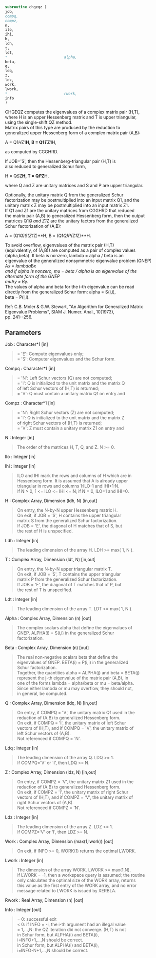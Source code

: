 ```fortran  
subroutine chgeqz (  
job,  
compq,  
compz,  
n,  
ilo,  
ihi,  
h,  
ldh,  
t,  
ldt,  
*                          alpha,  
beta,  
q,  
ldq,  
z,  
ldz,  
work,  
lwork,  
*                          rwork,  
info  
)  
```  
  
CHGEQZ computes the eigenvalues of a complex matrix pair (H,T),  
where H is an upper Hessenberg matrix and T is upper triangular,  
using the single-shift QZ method.  
Matrix pairs of this type are produced by the reduction to  
generalized upper Hessenberg form of a complex matrix pair (A,B):  
  
A = Q1*H*Z1**H,  B = Q1*T*Z1**H,  
  
as computed by CGGHRD.  
  
If JOB='S', then the Hessenberg-triangular pair (H,T) is  
also reduced to generalized Schur form,  
  
H = Q*S*Z**H,  T = Q*P*Z**H,  
  
where Q and Z are unitary matrices and S and P are upper triangular.  
  
Optionally, the unitary matrix Q from the generalized Schur  
factorization may be postmultiplied into an input matrix Q1, and the  
unitary matrix Z may be postmultiplied into an input matrix Z1.  
If Q1 and Z1 are the unitary matrices from CGGHRD that reduced  
the matrix pair (A,B) to generalized Hessenberg form, then the output  
matrices Q1*Q and Z1*Z are the unitary factors from the generalized  
Schur factorization of (A,B):  
  
A = (Q1*Q)*S*(Z1*Z)**H,  B = (Q1*Q)*P*(Z1*Z)**H.  
  
To avoid overflow, eigenvalues of the matrix pair (H,T)  
(equivalently, of (A,B)) are computed as a pair of complex values  
(alpha,beta).  If beta is nonzero, lambda = alpha / beta is an  
eigenvalue of the generalized nonsymmetric eigenvalue problem (GNEP)  
A*x = lambda*B*x  
and if alpha is nonzero, mu = beta / alpha is an eigenvalue of the  
alternate form of the GNEP  
mu*A*y = B*y.  
The values of alpha and beta for the i-th eigenvalue can be read  
directly from the generalized Schur form:  alpha = S(i,i),  
beta = P(i,i).  
  
Ref: C.B. Moler & G.W. Stewart, "An Algorithm for Generalized Matrix  
Eigenvalue Problems", SIAM J. Numer. Anal., 10(1973),  
pp. 241--256.  
  
## Parameters  
Job : Character*1 [in]  
> = 'E': Compute eigenvalues only;  
> = 'S': Computer eigenvalues and the Schur form.  
  
Compq : Character*1 [in]  
> = 'N': Left Schur vectors (Q) are not computed;  
> = 'I': Q is initialized to the unit matrix and the matrix Q  
> of left Schur vectors of (H,T) is returned;  
> = 'V': Q must contain a unitary matrix Q1 on entry and  
  
Compz : Character*1 [in]  
> = 'N': Right Schur vectors (Z) are not computed;  
> = 'I': Q is initialized to the unit matrix and the matrix Z  
> of right Schur vectors of (H,T) is returned;  
> = 'V': Z must contain a unitary matrix Z1 on entry and  
  
N : Integer [in]  
> The order of the matrices H, T, Q, and Z.  N >= 0.  
  
Ilo : Integer [in]  
  
Ihi : Integer [in]  
> ILO and IHI mark the rows and columns of H which are in  
> Hessenberg form.  It is assumed that A is already upper  
> triangular in rows and columns 1:ILO-1 and IHI+1:N.  
> If N > 0, 1 <= ILO <= IHI <= N; if N = 0, ILO=1 and IHI=0.  
  
H : Complex Array, Dimension (ldh, N) [in,out]  
> On entry, the N-by-N upper Hessenberg matrix H.  
> On exit, if JOB = 'S', H contains the upper triangular  
> matrix S from the generalized Schur factorization.  
> If JOB = 'E', the diagonal of H matches that of S, but  
> the rest of H is unspecified.  
  
Ldh : Integer [in]  
> The leading dimension of the array H.  LDH >= max( 1, N ).  
  
T : Complex Array, Dimension (ldt, N) [in,out]  
> On entry, the N-by-N upper triangular matrix T.  
> On exit, if JOB = 'S', T contains the upper triangular  
> matrix P from the generalized Schur factorization.  
> If JOB = 'E', the diagonal of T matches that of P, but  
> the rest of T is unspecified.  
  
Ldt : Integer [in]  
> The leading dimension of the array T.  LDT >= max( 1, N ).  
  
Alpha : Complex Array, Dimension (n) [out]  
> The complex scalars alpha that define the eigenvalues of  
> GNEP.  ALPHA(i) = S(i,i) in the generalized Schur  
> factorization.  
  
Beta : Complex Array, Dimension (n) [out]  
> The real non-negative scalars beta that define the  
> eigenvalues of GNEP.  BETA(i) = P(i,i) in the generalized  
> Schur factorization.  
> Together, the quantities alpha = ALPHA(j) and beta = BETA(j)  
> represent the j-th eigenvalue of the matrix pair (A,B), in  
> one of the forms lambda = alpha/beta or mu = beta/alpha.  
> Since either lambda or mu may overflow, they should not,  
> in general, be computed.  
  
Q : Complex Array, Dimension (ldq, N) [in,out]  
> On entry, if COMPQ = 'V', the unitary matrix Q1 used in the  
> reduction of (A,B) to generalized Hessenberg form.  
> On exit, if COMPQ = 'I', the unitary matrix of left Schur  
> vectors of (H,T), and if COMPQ = 'V', the unitary matrix of  
> left Schur vectors of (A,B).  
> Not referenced if COMPQ = 'N'.  
  
Ldq : Integer [in]  
> The leading dimension of the array Q.  LDQ >= 1.  
> If COMPQ='V' or 'I', then LDQ >= N.  
  
Z : Complex Array, Dimension (ldz, N) [in,out]  
> On entry, if COMPZ = 'V', the unitary matrix Z1 used in the  
> reduction of (A,B) to generalized Hessenberg form.  
> On exit, if COMPZ = 'I', the unitary matrix of right Schur  
> vectors of (H,T), and if COMPZ = 'V', the unitary matrix of  
> right Schur vectors of (A,B).  
> Not referenced if COMPZ = 'N'.  
  
Ldz : Integer [in]  
> The leading dimension of the array Z.  LDZ >= 1.  
> If COMPZ='V' or 'I', then LDZ >= N.  
  
Work : Complex Array, Dimension (max(1,lwork)) [out]  
> On exit, if INFO >= 0, WORK(1) returns the optimal LWORK.  
  
Lwork : Integer [in]  
> The dimension of the array WORK.  LWORK >= max(1,N).  
> If LWORK = -1, then a workspace query is assumed; the routine  
> only calculates the optimal size of the WORK array, returns  
> this value as the first entry of the WORK array, and no error  
> message related to LWORK is issued by XERBLA.  
  
Rwork : Real Array, Dimension (n) [out]  
  
Info : Integer [out]  
> = 0: successful exit  
> < 0: if INFO = -i, the i-th argument had an illegal value  
> = 1,...,N: the QZ iteration did not converge.  (H,T) is not  
> in Schur form, but ALPHA(i) and BETA(i),  
> i=INFO+1,...,N should be correct.  
> in Schur form, but ALPHA(i) and BETA(i),  
> i=INFO-N+1,...,N should be correct.  
  
